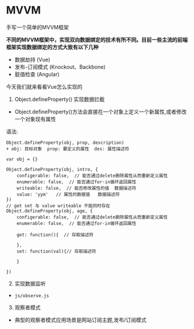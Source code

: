 # MVVM

手写一个简单的MVVM框架

**不同的MVVM框架中，实现双向数据绑定的技术有所不同。目前一些主流的前端框架实现数据绑定的方式大致有以下几种**
- 数据劫持 (Vue)
- 发布-订阅模式 (Knockout、Backbone)
- 脏值检查 (Angular)

今天我们就来看看Vue怎么实现的

1. Object.defineProperty() 实现数据拦截

- Object.defineProperty()方法会直接在一个对象上定义一个新属性,或者修改一个对象现有属性

语法:
```
Object.defineProperty(obj, prop, description)
+ obj: 目标对象  prop: 要定义的属性  des: 属性描述符

var obj = {}

Object.defineProperty(obj, intro, {
	configerable: false,  // 能否通过delete删除属性从而重新定义属性
	enumerable: false,  // 能否通过for-in循环返回属性
	writeable: false,  // 能否修改属性的值  数据描述符
	value: 'yym'   // 属性的数据值   数据描述符
})
// get set 与 value writeable 不能同时存在
Object.defineProperty(obj, age, {
	configerable: false,  // 能否通过delete删除属性从而重新定义属性
	enumerable: false,  // 能否通过for-in循环返回属性

	get: function(){  // 存取描述符

	},
	set: function(val){// 存取描述符

	}

})
```

2. 实现数据监听

- `js/observe.js`

3. 观察者模式

- 典型的观察者模式应用场景是网站订阅主题,发布/订阅模式